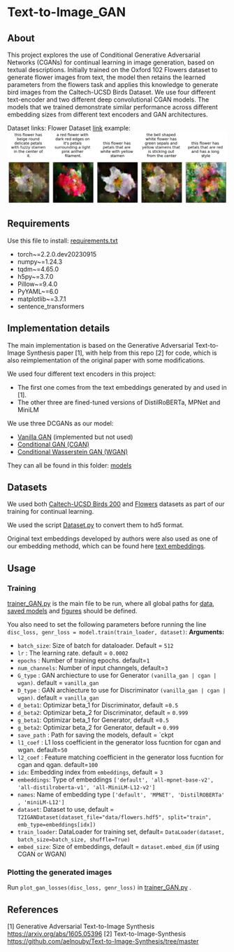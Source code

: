 # Text-to-Image_GAN

## About

This project explores the use of Conditional Generative Adversarial Networks (CGANs) for continual learning in image generation, based on textual descriptions. Initially trained on the Oxford 102 Flowers dataset to generate flower images from text, the model then retains the learned parameters from the flowers task and applies this knowledge to generate bird images from the Caltech-UCSD Birds Dataset. We use four different text-encoder and two different deep convolutional CGAN models. The models that we trained demonstrate similar performance across different embedding sizes from different text encoders and GAN architectures.

Dataset links:
Flower Dataset [link](https://drive.google.com/file/d/1tEqNkn1-fsGp4lV8QcbtRVowmDSsW-1x/view?usp=sharing)
example: ![Example of generated image and the input text](example/WhatsApp%20Image%202023-12-08%20at%207.21.56%20PM.jpeg)

## Requirements

Use this file to install:  [requirements.txt](requirements.txt)
- torch~=2.2.0.dev20230915
- numpy~=1.24.3
- tqdm~=4.65.0
- h5py~=3.7.0
- Pillow~=9.4.0
- PyYAML~=6.0
- matplotlib~=3.7.1 
- sentence_transformers

## Implementation details

The main implementation is based on the Generative Adversarial Text-to-Image Synthesis paper [1], with help from this repo [2] for code, which is also reimplementation of the original paper with some modifications. 

We used four different text encoders in this project: 
- The first one comes from the text embeddings generated by and used in [1].
- The other three are fined-tuned versions of DistilRoBERTa, MPNet and MiniLM

We use three DCGANs as our model:
- [Vanilla GAN](models/vanilla_gan.py) (implemented but not used)
- [Conditional GAN (CGAN)](models/cgan.py)
- [Conditional Wasserstein GAN (WGAN)](models/classwgan.py)

They can all be found in this folder: [models](models)

## Datasets

We used both [Caltech-UCSD Birds 200](http://www.vision.caltech.edu/visipedia/CUB-200.html) and [Flowers](http://www.robots.ox.ac.uk/~vgg/data/flowers/102/) datasets as part of our training for continual learning. 

We used the script [Dataset.py](Dataset.py) to convert them to hd5 format. 

Original text embeddings developed by authors were also used as one of our embedding methodd, which can be found here [text embeddings](https://github.com/reedscot/icml2016).
 
## Usage
### Training

[trainer_GAN.py](trainer_GAN.py) is the main file to be run, where all global paths for [data](data), [saved models](ckpt) and [figures](fig) should be defined.

You also need to set the following parameters before running the line `disc_loss, genr_loss = model.train(train_loader, dataset)`:
**Arguments:**
- `batch_size`: Size of batch for dataloader. Default = `512`
- `lr` : The learning rate. default = `0.0002`
- `epochs` : Number of training epochs. default=`1`
- `num_channels`: Number of input channgels, default=`3`
- `G_type` : GAN archiecture to use for Generator `(vanilla_gan | cgan | wgan)`. default = `vanilla_gan` 
- `D_type` : GAN archiecture to use for Discriminator `(vanilla_gan | cgan | wgan)`. default = `vanilla_gan` 
- `d_beta1`: Optimizar beta_1 for Discriminator, default =`0.5`
- `d_beta2`: Optimizar beta_2 for Discriminator, default = `0.999`
- `g_beta1`: Optimizar beta_1 for Generator, default =`0.5`
- `g_beta2`: Optimizar beta_2 for Generator, default = `0.999`
- `save_path` : Path for saving the models, default = `ckpt
- `l1_coef` : L1 loss coefficient in the generator loss fucntion for cgan and wgan. default=`50`
- `l2_coef` : Feature matching coefficient in the generator loss fucntion for cgan and qgan. default=`100`
- `idx`: Embedding index  from `embeddings`, default = `3`
- `embeddings`: Type of embeddings `['default', 'all-mpnet-base-v2', 'all-distilroberta-v1', 'all-MiniLM-L12-v2']`
- `names`: Name of embedding type `['default', 'MPNET', 'DistilROBERTa' , 'miniLM-L12']`
- `dataset`: Dataset to use, default = `T2IGANDataset(dataset_file="data/flowers.hdf5", split="train", emb_type=embeddings[idx])`
- `train_loader`: DataLoader for training set, default= `DataLoader(dataset, batch_size=batch_size, shuffle=True)`
- `embed_size`: Size of embeddings, default = `dataset.embed_dim`  (if using CGAN or WGAN)

### Plotting the generated images

Run `plot_gan_losses(disc_loss, genr_loss)` in [trainer_GAN.py](trainer_GAN.py) . 

## References
[1]  Generative Adversarial Text-to-Image Synthesis https://arxiv.org/abs/1605.05396 
[2]  Text-to-Image-Synthesis https://github.com/aelnouby/Text-to-Image-Synthesis/tree/master

